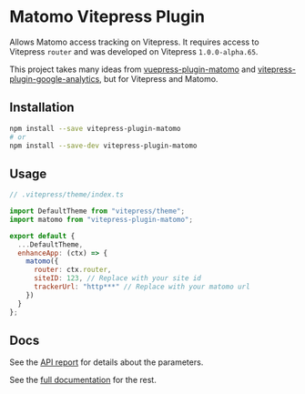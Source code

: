 # Matomo Vitepress Plugin

Allows Matomo access tracking on Vitepress. It requires access to Vitepress `router` and was developed on Vitepress `1.0.0-alpha.65`.

This project takes many ideas from [vuepress-plugin-matomo](https://github.com/qdot/vuepress-plugin-matomo) and [vitepress-plugin-google-analytics](https://github.com/ZhongxuYang/vitepress-plugin-google-analytics), but for Vitepress and Matomo.

## Installation

```sh
npm install --save vitepress-plugin-matomo
# or
npm install --save-dev vitepress-plugin-matomo
```

## Usage

```js
// .vitepress/theme/index.ts

import DefaultTheme from "vitepress/theme";
import matomo from "vitepress-plugin-matomo";

export default {
  ...DefaultTheme,
  enhanceApp: (ctx) => {
    matomo({
      router: ctx.router,
      siteID: 123, // Replace with your site id
      trackerUrl: "http***" // Replace with your matomo url
    })
  }
};
```

## Docs

See the [API report](./docs/api/vitepress-plugin-matomo.api.md) for details about the parameters.

See the [full documentation](./docs/pages/index.md) for the rest.
